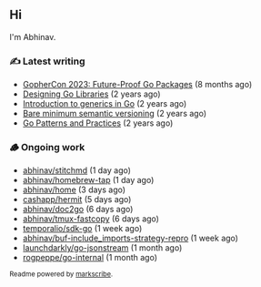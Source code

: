 ## Hi

I'm Abhinav.

### ✍️ Latest writing


- [GopherCon 2023: Future-Proof Go Packages](https://abhinavg.net/2023/09/27/future-proof-packages/) (8 months ago)
- [Designing Go Libraries](https://abhinavg.net/2022/12/06/designing-go-libraries/) (2 years ago)
- [Introduction to generics in Go](https://abhinavg.net/2022/11/23/generics-intro/) (2 years ago)
- [Bare minimum semantic versioning](https://abhinavg.net/2022/11/07/semver/) (2 years ago)
- [Go Patterns and Practices](https://abhinavg.net/2022/09/19/go-patterns-and-practices-talk/) (2 years ago)

### 🪵 Ongoing work


- [abhinav/stitchmd](https://github.com/abhinav/stitchmd) (1 day ago)
- [abhinav/homebrew-tap](https://github.com/abhinav/homebrew-tap) (1 day ago)
- [abhinav/home](https://github.com/abhinav/home) (3 days ago)
- [cashapp/hermit](https://github.com/cashapp/hermit) (5 days ago)
- [abhinav/doc2go](https://github.com/abhinav/doc2go) (6 days ago)
- [abhinav/tmux-fastcopy](https://github.com/abhinav/tmux-fastcopy) (6 days ago)
- [temporalio/sdk-go](https://github.com/temporalio/sdk-go) (1 week ago)
- [abhinav/buf-include_imports-strategy-repro](https://github.com/abhinav/buf-include_imports-strategy-repro) (1 week ago)
- [launchdarkly/go-jsonstream](https://github.com/launchdarkly/go-jsonstream) (1 month ago)
- [rogpeppe/go-internal](https://github.com/rogpeppe/go-internal) (1 month ago)

<sub>Readme powered by [markscribe](https://github.com/muesli/markscribe).</sub>
